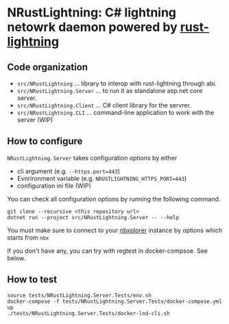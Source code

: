 
# NRustLightning: C# lightning netowrk daemon powered by [rust-lightning](https://github.com/rust-bitcoin/rust-lightning)

## Code organization

* `src/NRustLightning` ... library to interop with rust-lightning through abi.
* `src/NRustLightning.Server` ... to run it as standalone asp.net core server.
* `src/NRustLightning.Client` ... C# client library for the servrer.
* `src/NRustLightning.CLI` ... command-line application  to work with the server (WIP)

## How to configure

`NRustLightning.Server` takes configuration options by either

* cli argument (e.g. `--https.port=443`)
* Evnrironment variable  (e.g. `NRUSTLIGHTNING_HTTPS_PORT=443`)
* configuration ini file (WIP)

You can check all configuration options by running the following command.

```
git clone --recursive <this repository url>
dotnet run --project src/NRustLightning.Server -- --help 
```

You must make sure to connect to your [nbxplorer](https://github.com/dgarage/NBXplorer) instance by options which starts from `nbx`

If you don't have any, you can try with regtest in docker-compsoe. See below.

## How to test

```
source tests/NRustLightning.Server.Tests/env.sh
docker-compose -f tests/NRustLightning.Server.Tests/docker-compose.yml up
./tests/NRustLightning.Server.Tests/docker-lnd-cli.sh
```

